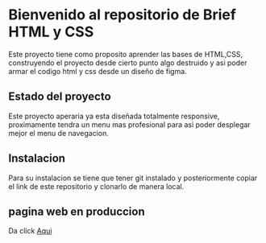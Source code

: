 # Bienvenido al repositorio de Brief HTML y CSS
Este proyecto tiene como proposito aprender las bases de HTML,CSS, construyendo el proyecto desde cierto punto algo destruido y asi poder armar el codigo html y css desde un diseño de figma.


## Estado del proyecto
Este proyecto aperaria ya esta diseñada totalmente responsive, proximamente tendra un menu mas profesional para asi poder desplegar mejor el menu de navegacion.

## Instalacion
Para su instalacion se tiene que tener git instalado y posteriormente copiar el link de este repositorio y clonarlo de manera local.

## pagina web en produccion
Da click  [Aqui](https://sebas01198.github.io/Apeperia/ "Aqui")